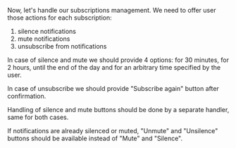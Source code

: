 Now, let's handle our subscriptions management. We need to offer user those
actions for each subscription:

1) silence notifications
2) mute notifications
3) unsubscribe from notifications

In case of silence and mute we should provide 4 options: for 30 minutes, for
2 hours, until the end of the day and for an arbitrary time specified by the
user.

In case of unsubscribe we should provide "Subscribe again" button after
confirmation.

Handling of silence and mute buttons should be done by a separate handler, same
for both cases.

If notifications are already silenced or muted, "Unmute" and "Unsilence"
buttons should be available instead of "Mute" and "Silence".
